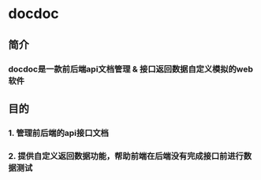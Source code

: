 # docdoc
## 简介
### docdoc是一款前后端api文档管理 & 接口返回数据自定义模拟的web软件
## 目的
### 1. 管理前后端的api接口文档
### 2. 提供自定义返回数据功能，帮助前端在后端没有完成接口前进行数据测试


